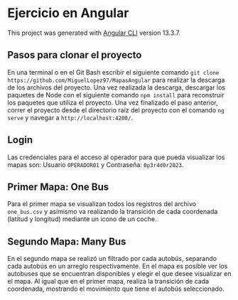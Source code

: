 # Ejercicio en Angular

This project was generated with [Angular CLI](https://github.com/angular/angular-cli) version 13.3.7.

## Pasos para clonar el proyecto

En una terminal o en el Git Bash escribir el siguiente comando `git clone https://github.com/MiguelLopez97/MapasAngular` para realizar la descarga de los archivos del proyecto. Una vez realizada la descarga, descargar los paquetes de Node con el siguiente comando `npm install` para reconstruir los paquetes que utiliza el proyecto. Una vez finalizado el paso anterior, correr el proyecto desde el directorio raíz del proyecto con el comando `ng serve` y navegar a `http://localhost:4200/`.

## Login

Las credenciales para el acceso al operador para que pueda visualizar los mapas son: Usuario `OPERADOR01` y Contraseña: `0p3r4d0r2023`. 

## Primer Mapa: One Bus

Para el primer mapa se visualizan todos los registros del archivo `one_bus.csv` y asimismo va realizando la transición de cada coordenada (latitud y longitud) mediante un icono de un coche.

## Segundo Mapa: Many Bus

En el segundo mapa se realizó un filtrado por cada autobús, separando cada autobús en un arreglo respectivamente. En el mapa es posible ver los autobuses que se encuentran disponibles y elegir el que desee visualizar en el mapa. Al igual que en el primer mapa, realiza la transición de cada coordenada, mostrando el movimiento que tiene el autobús seleccionado.